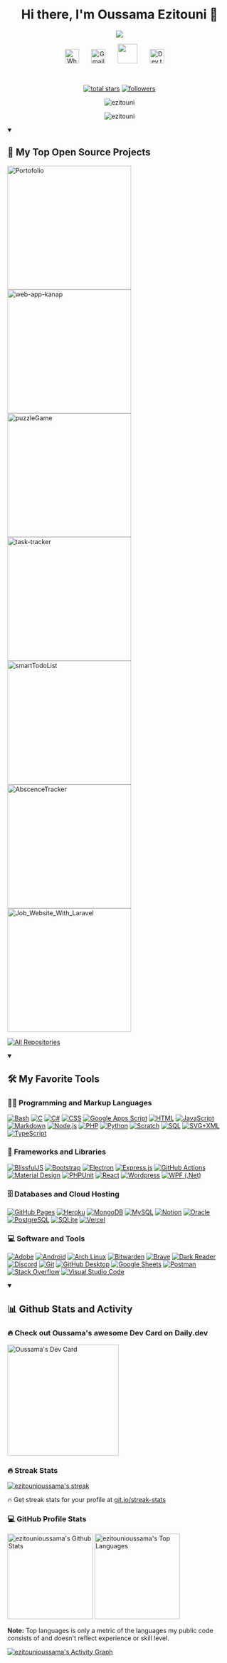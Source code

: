 <div align="center">
  <h1>Hi there, I'm Oussama Ezitouni 👋</h1>
</div>

<p align="center">
  <a href="https://github.com/ezitounioussama/readme-typing-svg">
    <img src="https://readme-typing-svg.demolab.com/?lines=Full-stack%20web%20developer;Experienced%20UI%2FUX%20Designer;3%2B%20years%20of%20coding%20experience;Always%20learning%20new%20things&font=Fira%20Code&center=true&width=440&height=45&color=fff&vCenter=true&pause=500&size=22" /></a>
</p>

<!-- Social icons section -->
<p align="center">
  <a href="https://wa.me/212623438624?text=Hello%21%20I%20saw%20your%20contact%20on%20your%20website%20and%20wanted%20to%20reach%20out.%20I%20need%20help%20with%20a%20web%20development%20project.%20Are%20you%20available%20to%20discuss%20further%3F"><img width="32px" alt="Whatsapp" title="Whatsapp" src="https://upload.wikimedia.org/wikipedia/commons/thumb/6/6b/WhatsApp.svg/2044px-WhatsApp.svg.png"/></a>
  &#8287;&#8287;&#8287;&#8287;&#8287;
  <a href="mailto:ezitounioussama@gmail.com"><img width="32px" alt="Gmail" title="Gmail" src="https://www.iconpacks.net/icons/2/free-gmail-logo-icon-2561-thumb.png"/></a>
  &#8287;&#8287;&#8287;&#8287;&#8287;
  <a href="https://oussama-ezitouni.netlify.app" alt="My Portofolio" title="My Portofolio"><img width="44px" src="https://img.fortawesome.com/1ce05b4b/start-illustration.svg"/></a>
  &#8287;&#8287;&#8287;&#8287;&#8287;
  <a href="https://dev.to/ezitounioussama"><img width="32px" alt="Dev.to" title="oussamaezitouni Dev.to" src="https://res.cloudinary.com/practicaldev/image/fetch/s--E8ak4Hr1--/c_limit,f_auto,fl_progressive,q_auto,w_32/https://dev-to.s3.us-east-2.amazonaws.com/favicon.ico"></a>
  &#8287;&#8287;&#8287;&#8287;&#8287;
 
</p>

<br/>

<p align="center">
  <a href="https://github.com/ezitounioussama?tab=repositories&sort=stargazers">
    <img alt="total stars" title="Total stars on GitHub" src="https://custom-icon-badges.demolab.com/github/stars/ezitounioussama?color=55960c&style=for-the-badge&labelColor=488207&logo=star"/></a>
  <a href="https://github.com/ezitounioussama?tab=followers">
    <img alt="followers" title="Follow me on Github" src="https://custom-icon-badges.demolab.com/github/followers/ezitounioussama?color=236ad3&labelColor=1155ba&style=for-the-badge&logo=person-add&label=Follow&logoColor=white"/></a>
</p>
<p align="center"> <img src="https://komarev.com/ghpvc/?username=elmachhoune&label=Profile%20views&&labelColor=1155ba&style=for-the-badge&logo=person-add&label=Follow&logoColor=white" alt="ezitouni" /> </p>
<p align="center"> <img src="https://komarev.com/ghpvc/?username=ezitounioussama&labelColor=1155ba&style=for-the-badge&logo=person-add&label=Follow&logoColor=white" alt="ezitouni" /> </p>

<details open> 
  <summary><h2>📘 My Top Open Source Projects</h2></summary>

  <p align="left">
    <a href="https://github.com/ezitounioussama/portofolio"><img width="278" src="https://denvercoder1-github-readme-stats.vercel.app/api/pin/?username=ezitounioussama&repo=portofolio&theme=react&bg_color=1F222E&title_color=F85D7F&hide_border=true&icon_color=F8D866&show_icons=true&show_description=true" alt="Portofolio"></a>
    <a href="https://github.com/ezitounioussama/web-app-kanap"><img width="278" src="https://denvercoder1-github-readme-stats.vercel.app/api/pin/?username=ezitounioussama&repo=web-app-kanap&theme=react&bg_color=1F222E&title_color=F85D7F&hide_border=true&icon_color=F8D866&show_icons=true" alt="web-app-kanap"></a>
    <a href="https://github.com/ezitounioussama/puzzleGame"><img width="278" src="https://denvercoder1-github-readme-stats.vercel.app/api/pin?username=ezitounioussama&repo=puzzleGame&theme=react&bg_color=1F222E&title_color=F85D7F&hide_border=true&icon_color=F8D866&show_icons=true" alt="puzzleGame"></a>
    <a href="https://github.com/ezitounioussama/task-tracker"><img width="278" src="https://denvercoder1-github-readme-stats.vercel.app/api/pin/?username=ezitounioussama&repo=task-tracker&theme=react&bg_color=1F222E&title_color=F85D7F&hide_border=true&icon_color=F8D866&show_icons=true" alt="task-tracker"></a>
    <a href="https://github.com/ezitounioussama/smartTodoList"><img width="278" src="https://denvercoder1-github-readme-stats.vercel.app/api/pin/?username=ezitounioussama&repo=smartTodoList&theme=react&bg_color=1F222E&title_color=F85D7F&hide_border=true&icon_color=F8D866&show_icons=true" alt="smartTodoList"></a>
    <a href="https://github.com/ezitounioussama/AbscenceTracker"><img width="278" src="https://denvercoder1-github-readme-stats.vercel.app/api/pin/?username=ezitounioussama&repo=AbscenceTracker&theme=react&bg_color=1F222E&title_color=F85D7F&hide_border=true&icon_color=F8D866&show_icons=true" alt="AbscenceTracker"></a>
    <a href="https://github.com/ezitounioussama/Job_Website_With_Laravel"><img width="278" src="https://denvercoder1-github-readme-stats.vercel.app/api/pin/?username=ezitounioussama&repo=Job_Website_With_Laravel&theme=react&bg_color=1F222E&title_color=F85D7F&hide_border=true&icon_color=F8D866&show_icons=true" alt="Job_Website_With_Laravel"></a>
  </p>

  <a href="https://github.com/ezitounioussama?tab=repositories&sort=stargazers"><img alt="All Repositories" title="All Repositories" src="https://custom-icon-badges.demolab.com/badge/-Click%20Here%20For%20All%20My%20Repos-1F222E?style=for-the-badge&logoColor=white&logo=repo"/></a>
</details>

<details open> 
  <summary><h2>🛠️ My Favorite Tools</h2></summary>
  <!-- Some badges are from https://github.com/Ileriayo/markdown-badges -->

  <h3>👨‍💻 Programming and Markup Languages</h3>

  <p>
      <a href="https://github.com/search?q=user%3Aezitounioussama+language%3Abash"><img alt="Bash" src="https://img.shields.io/badge/Bash-121011.svg?logo=gnu-bash&logoColor=white"></a>
      <a href="https://github.com/search?q=user%3Aezitounioussama+language%3Ac"><img alt="C" src="https://custom-icon-badges.demolab.com/badge/C-03599C.svg?logo=c-in-hexagon&logoColor=white"></a>
      <a href="https://github.com/search?q=user%3Aezitounioussama+language%3Acsharp"><img alt="C#" src="https://custom-icon-badges.demolab.com/badge/C%23-68217A.svg?logo=cs2&logoColor=white"></a>
      <a href="https://github.com/search?q=user%3Aezitounioussama+language%3Acss"><img alt="CSS" src="https://img.shields.io/badge/CSS-1572B6.svg?logo=css3&logoColor=white"></a>
      <a href="https://github.com/search?q=user%3Aezitounioussama+language%3Ags"><img alt="Google Apps Script" src="https://custom-icon-badges.demolab.com/badge/Google%20Apps%20Script-02569B.svg?logo=gs&logoColor=white"></a>
      <a href="https://github.com/search?q=user%3Aezitounioussama+language%3Ahtml"><img alt="HTML" src="https://img.shields.io/badge/HTML-E34F26.svg?logo=html5&logoColor=white"></a>
      <a href="https://github.com/search?q=user%3Aezitounioussama+language%3Ajavascript"><img alt="JavaScript" src="https://img.shields.io/badge/JavaScript-F7DF1E.svg?logo=javascript&logoColor=black"></a>
      <a href="https://github.com/search?q=user%3Aezitounioussama+language%3Amarkdown"><img alt="Markdown" src="https://img.shields.io/badge/Markdown-000000.svg?logo=markdown&logoColor=white"></a>
      <a href="https://github.com/search?q=user%3Aezitounioussama+language%3Ajavascript"><img alt="Node.js" src="https://img.shields.io/badge/Node.js-43853D.svg?logo=node.js&logoColor=white"></a>
      <a href="https://github.com/search?q=user%3Aezitounioussama+language%3Aphp"><img alt="PHP" src="https://img.shields.io/badge/PHP-777BB4.svg?logo=php&logoColor=white"></a>
      <a href="https://github.com/search?q=user%3Aezitounioussama+language%3Apython"><img alt="Python" src="https://img.shields.io/badge/Python-14354C.svg?logo=python&logoColor=white"></a>
      <a href="https://github.com/search?q=user%3Aezitounioussama+language%3Ascratch"><img alt="Scratch" src="https://img.shields.io/badge/Scratch-4D97FF.svg?logo=scratch&logoColor=white"></a>
      <a href="https://github.com/search?q=user%3Aezitounioussama+language%3Asql"><img alt="SQL" src="https://custom-icon-badges.demolab.com/badge/SQL-025E8C.svg?logo=database&logoColor=white"></a>
      <a href="https://github.com/search?q=user%3Aezitounioussama+language%3Asvg"><img alt="SVG+XML" src="https://img.shields.io/badge/SVG%2BXML-e0982c.svg?logo=svg&logoColor=white"></a>
      <a href="https://github.com/search?q=user%3Aezitounioussama+language%3AtypeScript"><img alt="TypeScript" src="https://img.shields.io/badge/TypeScript-007ACC.svg?logo=typescript&logoColor=white"></a>
  </p>

  <h3>🧰 Frameworks and Libraries</h3>

  <p>
      <a href="#"><img alt="BlissfulJS" src="https://custom-icon-badges.demolab.com/badge/Bliss.js-3dacc2.svg?logo=bliss&logoColor=white"></a>
      <a href="#"><img alt="Bootstrap" src="https://img.shields.io/badge/Bootstrap-7952B3.svg?logo=bootstrap&logoColor=white"></a>
      <a href="#"><img alt="Electron" src="https://img.shields.io/badge/Electron-20232e.svg?logo=electron&logoColor=white"></a>
      <a href="#"><img alt="Express.js" src="https://img.shields.io/badge/Express.js-404d59.svg?logo=express&logoColor=white"></a>
      <a href="#"><img alt="GitHub Actions" src="https://img.shields.io/badge/GitHub%20Actions-2671E5.svg?logo=github%20actions&logoColor=white"></a>
      <a href="#"><img alt="Material Design" src="https://img.shields.io/badge/Material%20Design-0081CB.svg?logo=material-design&logoColor=white"></a>
      <a href="#"><img alt="PHPUnit" src="https://custom-icon-badges.demolab.com/badge/PHPUnit-366488.svg?logo=test-tube&logoColor=white"></a>
      <a href="#"><img alt="React" src="https://img.shields.io/badge/React-20232a.svg?logo=react&logoColor=%2361DAFB"></a>
      <a href="#"><img alt="Wordpress" src="https://img.shields.io/badge/Wordpress-21759B?logo=wordpress&logoColor=white"></a>
      <a href="#"><img alt="WPF (.Net)" src="https://img.shields.io/badge/WPF-5C2D91?logo=.net&logoColor=white"></a>
  </p>

  <h3>🗄️ Databases and Cloud Hosting</h3>

  <p>
      <a href="#"><img alt="GitHub Pages" src="https://img.shields.io/badge/GitHub%20Pages-327FC7.svg?logo=github&logoColor=white"></a>
      <a href="#"><img alt="Heroku" src="https://img.shields.io/badge/Heroku-430098.svg?logo=heroku&logoColor=white"></a>
      <a href="#"><img alt="MongoDB" src ="https://img.shields.io/badge/MongoDB-4ea94b.svg?logo=mongodb&logoColor=white"></a>
      <a href="#"><img alt="MySQL" src="https://img.shields.io/badge/MySQL-00f.svg?logo=mysql&logoColor=white"></a>
      <a href="#"><img alt="Notion" src="https://img.shields.io/badge/Notion-010101.svg?logo=notion&logoColor=white"></a>
      <a href="#"><img alt="Oracle" src ="https://img.shields.io/badge/Oracle-F00000.svg?logo=oracle&logoColor=white"></a>
      <a href="#"><img alt="PostgreSQL" src ="https://img.shields.io/badge/PostgreSQL-316192.svg?logo=postgresql&logoColor=white"></a>
      <a href="#"><img alt="SQLite" src ="https://img.shields.io/badge/SQLite-07405e.svg?logo=sqlite&logoColor=white"></a>
      <a href="#"><img alt="Vercel" src="https://img.shields.io/badge/Vercel-000000.svg?logo=vercel&logoColor=white"></a>
  </p>

  <h3>💻 Software and Tools</h3>

  <p>
      <a href="#"><img alt="Adobe" src="https://img.shields.io/badge/Adobe-FF0000.svg?logo=adobe&logoColor=white"></a>
      <a href="#"><img alt="Android" src="https://img.shields.io/badge/Android-3DDC84?logo=android&logoColor=white"></a>
      <a href="#"><img alt="Arch Linux" src="https://img.shields.io/badge/Arch%20Linux-1793D1.svg?logo=arch-linux&logoColor=white"></a>
      <a href="#"><img alt="Bitwarden" src="https://img.shields.io/badge/-Bitwarden-175DDC?logo=bitwarden&logoColor=white"></a>
      <a href="#"><img alt="Brave" src="https://img.shields.io/badge/-Brave-FB542B?logo=brave&logoColor=white"></a>
      <a href="#"><img alt="Dark Reader" src="https://img.shields.io/badge/-Dark%20Reader-141E24?logo=dark-reader&logoColor=white"></a>
      <a href="#"><img alt="Discord" src="https://img.shields.io/badge/-Discord-5865F2.svg?logo=discord&logoColor=white"></a>
      <a href="#"><img alt="Git" src="https://img.shields.io/badge/Git-F05033.svg?logo=git&logoColor=white"></a>
      <a href="#"><img alt="GitHub Desktop" src="https://img.shields.io/badge/GitHub%20Desktop-8034A9.svg?logo=github&logoColor=white"></a>
      <a href="#"><img alt="Google Sheets" src="https://img.shields.io/badge/Sheets-34A853.svg?logo=google%20sheets&logoColor=white"></a>
      <a href="#"><img alt="Postman" src="https://img.shields.io/badge/Postman-FF6C37?logo=postman&logoColor=white"></a>
      <a href="#"><img alt="Stack Overflow" src="https://img.shields.io/badge/-Stack%20Overflow-FE7A16?logo=stack-overflow&logoColor=white"></a>
      <a href="#"><img alt="Visual Studio Code" src="https://img.shields.io/badge/Visual%20Studio%20Code-0078d7.svg?logo=visual-studio-code&logoColor=white"></a>
  </p>
</details>





<details open> 
  <summary><h2>📊 Github Stats and Activity</h2></summary>
  
  <h3>🔥 Check out Oussama's awesome Dev Card on Daily.dev</h3>
  
  <a href="https://app.daily.dev/ezitounioussama"><img src="https://api.daily.dev/devcards/67a43f71989b47f0bb1ed0023150006d.png?r=syp" width="250" alt="Oussama's Dev Card"/></a>
  
 
  
  <h3>🔥 Streak Stats</h3>


  <p>
    <a href="https://github.com/ezitounioussama/github-readme-streak-stats">
      <img title="🔥 Get streak stats for your profile at git.io/streak-stats" alt="ezitounioussama's streak" src="https://streak-stats.demolab.com/?user=ezitounioussama&theme=monokai-metallian&hide_border=true"/>
    </a>
    <p>🔥 Get streak stats for your profile at <a href="https://git.io/streak-stats">git.io/streak-stats</a></p>
  </p>

  <h3>💻 GitHub Profile Stats</h3>

  <!-- https://github.com/anuraghazra/github-readme-stats -->

  <a href="https://github.com/ezitounioussama/github-readme-stats"><img alt="ezitounioussama's Github Stats" src="https://denvercoder1-github-readme-stats.vercel.app/api/?username=ezitounioussama&show_icons=true&include_all_commits=true&count_private=true&theme=react&hide_border=true&bg_color=1F222E&title_color=F85D7F&icon_color=F8D866" height="192px"/></a>
  <a href="https://github.com/ezitounioussama/github-readme-stats"><img alt="ezitounioussama's Top Languages" src="https://denvercoder1-github-readme-stats.vercel.app/api/top-langs/?username=ezitounioussama&langs_count=8&layout=compact&theme=react&hide_border=true&bg_color=1F222E&title_color=F85D7F&icon_color=F8D866&hide=Jupyter%20Notebook,Roff" height="192px"/></a>
  <br/>

  <b>Note:</b> Top languages is only a metric of the languages my public code consists of and doesn't reflect experience or skill level.
  
  <a href="https://github.com/ezitounioussama/github-readme-activity-graph"><img alt="ezitounioussama's Activity Graph" src="https://github-readme-activity-graph.cyclic.app/graph/?username=ezitounioussama&bg_color=1F222E&color=F8D866&line=F85D7F&point=FFFFFF&hide_border=true" /></a>

</details>

